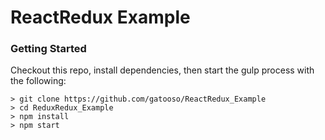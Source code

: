 # ReactRedux Example
### Getting Started
Checkout this repo, install dependencies, then start the gulp process with the following:

```
> git clone https://github.com/gatooso/ReactRedux_Example
> cd ReduxRedux_Example
> npm install
> npm start
```
